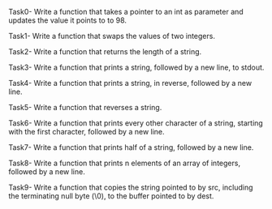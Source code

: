 Task0- Write a function that takes a pointer to an int as parameter and updates the value it points to to 98.

Task1- Write a function that swaps the values of two integers.

Task2- Write a function that returns the length of a string.

Task3- Write a function that prints a string, followed by a new line, to stdout.

Task4- Write a function that prints a string, in reverse, followed by a new line.

Task5- Write a function that reverses a string.

Task6- Write a function that prints every other character of a string, starting with the first character, followed by a new line.

Task7- Write a function that prints half of a string, followed by a new line.

Task8- Write a function that prints n elements of an array of integers, followed by a new line.

Task9- Write a function that copies the string pointed to by src, including the terminating null byte (\0), to the buffer pointed to by dest.
